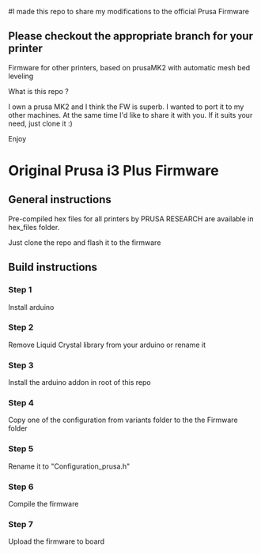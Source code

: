 #I made this repo to share my modifications to the official Prusa Firmware
## Please checkout the appropriate branch for your printer

Firmware for other printers, based on prusaMK2 with automatic mesh bed leveling

What is this repo ?

I own a prusa MK2 and I think the FW is superb. I wanted to port it to my other machines. At the same time I'd like to share it with you. If it suits your need, just clone it :)

Enjoy


# Original Prusa i3 Plus Firmware

## General instructions

Pre-compiled hex files for all printers by PRUSA RESEARCH are available in hex_files folder.

Just clone the repo and flash it to the firmware


## Build instructions

### Step 1

Install arduino

### Step 2

Remove Liquid Crystal library from your arduino or rename it

### Step 3

Install the arduino addon in root of this repo

### Step 4

Copy one of the configuration from variants folder to the the Firmware folder

### Step 5

Rename it to "Configuration_prusa.h"

### Step 6

Compile the firmware

### Step 7

Upload the firmware to board





